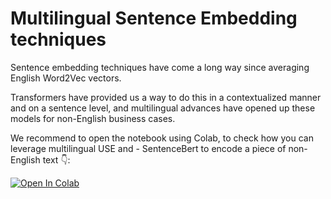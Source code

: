 # Multilingual Sentence Embedding techniques

Sentence embedding techniques have come a long way since averaging English Word2Vec vectors.

Transformers have provided us a way to do this in a contextualized manner and on a sentence level, and multilingual advances have opened up these models for non-English business cases.

We recommend to open the notebook using Colab, to check how you can leverage multilingual USE and - SentenceBert to encode a piece of non-English text 👇:

[![Open In Colab](https://colab.research.google.com/assets/colab-badge.svg)](https://colab.research.google.com/github/ml6team/quick-tips/blob/main/nlp/multilingual_sentence_embeddings/multilingual_sentence_embeddings.ipynb)